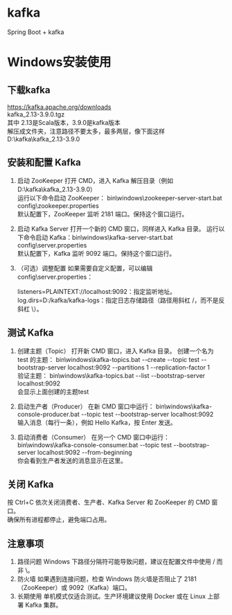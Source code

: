 # kafka
Spring Boot + kafka

# Windows安装使用
## 下载kafka   
https://kafka.apache.org/downloads   
 kafka_2.13-3.9.0.tgz   
其中 2.13是Scala版本，3.9.0是kafka版本    
解压成文件夹，注意路径不要太多，最多两层，像下面这样    
D:\kafka\kafka_2.13-3.9.0
## 安装和配置 Kafka
1. 启动 ZooKeeper
打开 CMD，进入 Kafka 解压目录（例如 D:\kafka\kafka_2.13-3.9.0）    
运行以下命令启动 ZooKeeper：
bin\windows\zookeeper-server-start.bat config\zookeeper.properties    
默认配置下，ZooKeeper 监听 2181 端口。保持这个窗口运行。    

2. 启动 Kafka Server
打开一个新的 CMD 窗口，同样进入 Kafka 目录。
运行以下命令启动 Kafka：bin\windows\kafka-server-start.bat config\server.properties   
默认配置下，Kafka 监听 9092 端口。保持这个窗口运行。

3. （可选）调整配置
如果需要自定义配置，可以编辑 config\server.properties：

    listeners=PLAINTEXT://localhost:9092：指定监听地址。
    log.dirs=D:/kafka/kafka-logs：指定日志存储路径（路径用斜杠 /，而不是反斜杠 \）。
   
## 测试 Kafka
1. 创建主题（Topic）
打开新 CMD 窗口，进入 Kafka 目录。
创建一个名为 test 的主题：
bin\windows\kafka-topics.bat --create --topic test --bootstrap-server localhost:9092 --partitions 1 --replication-factor 1     
验证主题：
bin\windows\kafka-topics.bat --list --bootstrap-server localhost:9092    
会显示上面创建的主题test

2. 启动生产者（Producer）
在新 CMD 窗口中运行：
bin\windows\kafka-console-producer.bat --topic test --bootstrap-server localhost:9092    
输入消息（每行一条），例如 Hello Kafka，按 Enter 发送。

3. 启动消费者（Consumer）
在另一个 CMD 窗口中运行：  
bin\windows\kafka-console-consumer.bat --topic test --bootstrap-server localhost:9092 --from-beginning    
你会看到生产者发送的消息显示在这里。   

## 关闭 Kafka
按 Ctrl+C 依次关闭消费者、生产者、Kafka Server 和 ZooKeeper 的 CMD 窗口。  
确保所有进程都停止，避免端口占用。   

## 注意事项
1. 路径问题
Windows 下路径分隔符可能导致问题，建议在配置文件中使用 / 而非 \。  
2. 防火墙
如果遇到连接问题，检查 Windows 防火墙是否阻止了 2181（ZooKeeper）或 9092（Kafka）端口。  
3. 长期使用
单机模式仅适合测试。生产环境建议使用 Docker 或在 Linux 上部署 Kafka 集群。  


   

 
